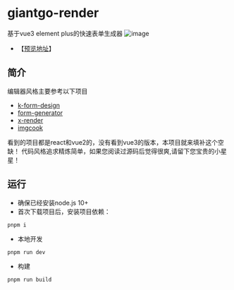 # giantgo-render
基于vue3 element plus的快速表单生成器
![image](https://raw.githubusercontent.com/GiantGo/giantgo-render/master/public/preview.png)

- 【[预览地址](https://giantgo.github.io/giantgo-render/)】
## 简介
编辑器风格主要参考以下项目
- [k-form-design](https://github.com/Kchengz/k-form-design)
- [form-generator](https://github.com/JakHuang/form-generator)
- [x-render](https://github.com/alibaba/x-render)
- [imgcook](https://www.imgcook.com/)

看到的项目都是react和vue2的，没有看到vue3的版本，本项目就来填补这个空缺！
代码风格追求精炼简单，如果您阅读过源码后觉得很爽,请留下您宝贵的小星星！

## 运行
- 确保已经安装node.js 10+
- 首次下载项目后，安装项目依赖：
```
pnpm i
```
- 本地开发
```
pnpm run dev
```
- 构建
```
pnpm run build
```
